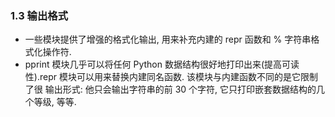 
### 1.3 输出格式
* 一些模块提供了增强的格式化输出, 用来补充内建的 repr 函数和 % 字符串格式化操作符.
* pprint 模块几乎可以将任何 Python 数据结构很好地打印出来(提高可读性).repr 模块可以用来替换内建同名函数. 该模块与内建函数不同的是它限制了很 输出形式: 他只会输出字符串的前 30 个字符, 它只打印嵌套数据结构的几
  个等级, 等等.

